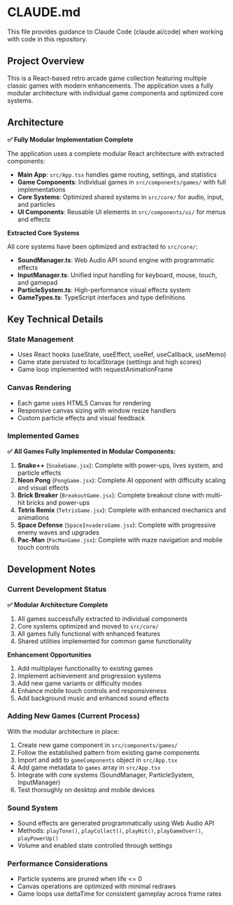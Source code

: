 # CLAUDE.md

This file provides guidance to Claude Code (claude.ai/code) when working with code in this repository.

## Project Overview

This is a React-based retro arcade game collection featuring multiple classic games with modern enhancements. The application uses a fully modular architecture with individual game components and optimized core systems.

## Architecture

**✅ Fully Modular Implementation Complete**

The application uses a complete modular React architecture with extracted components:
- **Main App**: `src/App.tsx` handles game routing, settings, and statistics
- **Game Components**: Individual games in `src/components/games/` with full implementations
- **Core Systems**: Optimized shared systems in `src/core/` for audio, input, and particles
- **UI Components**: Reusable UI elements in `src/components/ui/` for menus and effects

**Extracted Core Systems**

All core systems have been optimized and extracted to `src/core/`:
- **SoundManager.ts**: Web Audio API sound engine with programmatic effects
- **InputManager.ts**: Unified input handling for keyboard, mouse, touch, and gamepad
- **ParticleSystem.ts**: High-performance visual effects system
- **GameTypes.ts**: TypeScript interfaces and type definitions

## Key Technical Details

### State Management
- Uses React hooks (useState, useEffect, useRef, useCallback, useMemo)
- Game state persisted to localStorage (settings and high scores)
- Game loop implemented with requestAnimationFrame

### Canvas Rendering
- Each game uses HTML5 Canvas for rendering
- Responsive canvas sizing with window resize handlers
- Custom particle effects and visual feedback

### Implemented Games

**✅ All Games Fully Implemented in Modular Components:**
1. **Snake++** (`SnakeGame.jsx`): Complete with power-ups, lives system, and particle effects
2. **Neon Pong** (`PongGame.jsx`): Complete AI opponent with difficulty scaling and visual effects  
3. **Brick Breaker** (`BreakoutGame.jsx`): Complete breakout clone with multi-hit bricks and power-ups
4. **Tetris Remix** (`TetrisGame.jsx`): Complete with enhanced mechanics and animations
5. **Space Defense** (`SpaceInvadersGame.jsx`): Complete with progressive enemy waves and upgrades
6. **Pac-Man** (`PacManGame.jsx`): Complete with maze navigation and mobile touch controls

## Development Notes

### Current Development Status

**✅ Modular Architecture Complete**
1. All games successfully extracted to individual components
2. Core systems optimized and moved to `src/core/`
3. All games fully functional with enhanced features
4. Shared utilities implemented for common game functionality

**Enhancement Opportunities**
1. Add multiplayer functionality to existing games
2. Implement achievement and progression systems
3. Add new game variants or difficulty modes
4. Enhance mobile touch controls and responsiveness
5. Add background music and enhanced sound effects

### Adding New Games (Current Process)
With the modular architecture in place:
1. Create new game component in `src/components/games/`
2. Follow the established pattern from existing game components
3. Import and add to `gameComponents` object in `src/App.tsx`
4. Add game metadata to `games` array in `src/App.tsx`
5. Integrate with core systems (SoundManager, ParticleSystem, InputManager)
6. Test thoroughly on desktop and mobile devices

### Sound System
- Sound effects are generated programmatically using Web Audio API
- Methods: `playTone()`, `playCollect()`, `playHit()`, `playGameOver()`, `playPowerUp()`
- Volume and enabled state controlled through settings

### Performance Considerations
- Particle systems are pruned when life <= 0
- Canvas operations are optimized with minimal redraws
- Game loops use deltaTime for consistent gameplay across frame rates